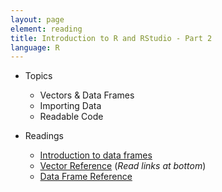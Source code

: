 ```yaml
---
layout: page
element: reading
title: Introduction to R and RStudio - Part 2
language: R
---
```

   
* Topics

  * Vectors & Data Frames
  * Importing Data
  * Readable Code

* Readings

  * [Introduction to data frames](http://www.datacarpentry.org/R-ecology-lesson//03-data-frames.html)
  * [Vector Reference](http://www.r-tutor.com/r-introduction/vector) (*Read links at bottom*)
  * [Data Frame Reference](http://www.r-tutor.com/r-introduction/data-frame)